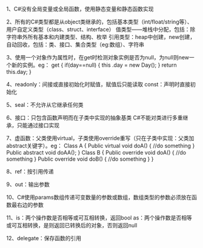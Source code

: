 1、C#没有全局变量或全局函数，使用静态变量和静态函数实现

2、所有的C#类型都是从object类继承的，包括基本类型（int/float/string等）、用户自定义类型（class、struct、interface）
值类型——堆栈中分配，包括：除字符串外所有基本和内建类型、结构、枚举
引用类型：heap中创建，new创建，自动回收，包括：类、接口、集合类型（eg:数组）、字符串

3、使用一个对象作为属性时，在get时检测对象实例是否为null，为null则new一个新的实例。eg：
get
{
	if(day==null)
	{
		this .day = new Day();
	}
	return this.day;
}

4、readonly：间接或直接初始化时赋值，赋值后只能读取
const：声明时直接初始化

5、seal：不允许从它继承任何类

6、接口：只包含函数声明而在子类中实现的抽象基类
C#不能对类进行多重继承，只能通过接口实现

7、虚函数：父类使用virtual，子类使用override重写（只在子类中实现：父类加abstract关键字）。eg：
Class A
{
	Public virtual void doA()
	{
		//do something
	}
	Public abstract void doAA();
}
Class B
{
	Public override void doA()
	{
		//do something
	}
	Public override void doB()
	{
		//do something
	}
}

8、ref：按引用传递

9、out：输出参数

10、C#使用params数组传递可变数量的参数或数组，数组类型的参数必须放在函数最右边的参数

11、is：两个操作数是否相等或可互相转换，返回bool
as：两个操作数是否相等或可互相转换，是则返回已转换后的对象，否则返回null

12、delegate：保存函数的引用
